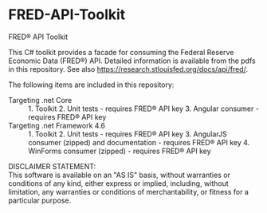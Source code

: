 # FRED-API-Toolkit
FRED® API Toolkit

This C# toolkit provides a facade for consuming the Federal Reserve Economic Data (FRED®) API. Detailed information is available 
from the pdfs in this repository. See also https://research.stlouisfed.org/docs/api/fred/.

The following items are included in this repository:<br/>
		<dl>
			<dt>Targeting .net Core</dt>
			<dd>
				1. Toolkit
				2. Unit tests - requires FRED® API key
				3. Angular consumer - requires FRED® API key
			</dd>
			<dt>Targeting .net Framework 4.6</dt>
			<dd>
				1. Toolkit
				2. Unit tests - requires FRED® API key
				3. AngularJS consumer (zipped) and documentation - requires FRED® API key
				4. WinForms consumer (zipped) - requires FRED® API key
			</dd>
		</dl>

DISCLAIMER STATEMENT:<br/>
This software is available on an "AS IS" basis, without warranties or conditions of any kind, 
either express or implied, including, without limitation, 
any warranties or conditions of merchantability, or fitness for a particular purpose.


